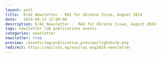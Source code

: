 ```yaml
---
layout: post
title:  R/AI Newsletter - RAI for Ukraine Issue, August 2024
date:   2024-08-13 12:00:00
description: R/AI Newsletter -  RAI for Ukraine Issue, August 2024
tags: newsletter lab publications events
categories: newsletter
newsletter: true
preview: /assets/img/publication_preview/lightbulb.png
redirect: https://mailchi.mp/nyu/rai-aug2024-newsletter
---
```

